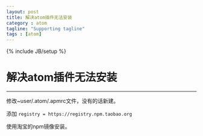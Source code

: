 ```yaml
---
layout: post
title: 解决atom插件无法安装
category : atom
tagline: "Supporting tagline"
tags : [atom]
---
```

{% include JB/setup %}
# 解决atom插件无法安装
---

修改~user/.atom/.apmrc文件，没有的话新建。

添加 ```registry = https://registry.npm.taobao.org```

使用淘宝的npm镜像安装。

